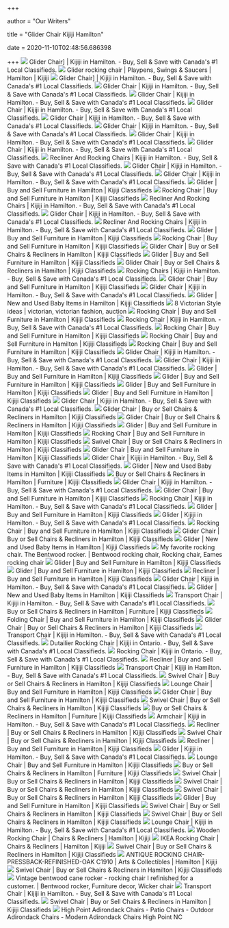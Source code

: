 +++
        
author = "Our Writers"
        
title = "Glider Chair Kijiji Hamilton"
        
date = 2020-11-10T02:48:56.686398
        
+++
[ ![](https://i.ebayimg.com/00/s/ODAwWDYwMA==/z/6GYAAOSwfphaa1i8/$_35.JPG)](https://i.ebayimg.com/00/s/ODAwWDYwMA==/z/6GYAAOSwfphaa1i8/$_35.JPG) Glider Chair] | Kijiji in Hamilton. - Buy, Sell & Save with Canada's #1  Local Classifieds.
[ ![](https://i.ebayimg.com/00/s/MTYwMFgxMjAw/z/JL0AAOSwcW9fozFO/$_20.JPG)](https://i.ebayimg.com/00/s/MTYwMFgxMjAw/z/JL0AAOSwcW9fozFO/$_20.JPG) Glider rocking chair | Playpens, Swings & Saucers | Hamilton | Kijiji
[ ![](https://i.ebayimg.com/00/s/MTYwMFgxMjAx/z/3foAAOSwz2BeC3PO/$_35.JPG)](https://i.ebayimg.com/00/s/MTYwMFgxMjAx/z/3foAAOSwz2BeC3PO/$_35.JPG) Glider Chair] | Kijiji in Hamilton. - Buy, Sell & Save with Canada's #1  Local Classifieds.
[ ![](https://i.ebayimg.com/images/g/9SgAAOSwTmBfa5Z7/s-l200.jpg)](https://i.ebayimg.com/images/g/9SgAAOSwTmBfa5Z7/s-l200.jpg) Glider Chair | Kijiji in Hamilton. - Buy, Sell & Save with Canada's #1  Local Classifieds.
[ ![](https://i.ebayimg.com/images/g/S4UAAOSwgEJflgAv/s-l200.jpg)](https://i.ebayimg.com/images/g/S4UAAOSwgEJflgAv/s-l200.jpg) Glider Chair | Kijiji in Hamilton. - Buy, Sell & Save with Canada's #1  Local Classifieds.
[ ![](https://i.ebayimg.com/images/g/ZEsAAOSwxxFfa~Xe/s-l200.jpg)](https://i.ebayimg.com/images/g/ZEsAAOSwxxFfa~Xe/s-l200.jpg) Glider Chair | Kijiji in Hamilton. - Buy, Sell & Save with Canada's #1  Local Classifieds.
[ ![](https://i.ebayimg.com/images/g/prYAAOSw0Itfka4A/s-l200.jpg)](https://i.ebayimg.com/images/g/prYAAOSw0Itfka4A/s-l200.jpg) Glider Chair | Kijiji in Hamilton. - Buy, Sell & Save with Canada's #1  Local Classifieds.
[ ![](https://i.ebayimg.com/images/g/c2UAAOSw1vFfifhF/s-l200.jpg)](https://i.ebayimg.com/images/g/c2UAAOSw1vFfifhF/s-l200.jpg) Glider Chair | Kijiji in Hamilton. - Buy, Sell & Save with Canada's #1  Local Classifieds.
[ ![](https://i.ebayimg.com/images/g/Q40AAOSw8PpfYWDX/s-l200.jpg)](https://i.ebayimg.com/images/g/Q40AAOSw8PpfYWDX/s-l200.jpg) Glider Chair | Kijiji in Hamilton. - Buy, Sell & Save with Canada's #1  Local Classifieds.
[ ![](https://i.ebayimg.com/images/g/sW4AAOSwHUdfef7e/s-l200.jpg)](https://i.ebayimg.com/images/g/sW4AAOSwHUdfef7e/s-l200.jpg) Glider Chair | Kijiji in Hamilton. - Buy, Sell & Save with Canada's #1  Local Classifieds.
[ ![](https://i.ebayimg.com/00/s/ODAwWDc0OQ==/z/Wd0AAOSwZQ9d2Uon/$_35.JPG)](https://i.ebayimg.com/00/s/ODAwWDc0OQ==/z/Wd0AAOSwZQ9d2Uon/$_35.JPG) Recliner And Rocking Chairs | Kijiji in Hamilton. - Buy, Sell & Save with  Canada's #1 Local Classifieds.
[ ![](https://i.ebayimg.com/images/g/lX4AAOSw7~RfabgI/s-l200.jpg)](https://i.ebayimg.com/images/g/lX4AAOSw7~RfabgI/s-l200.jpg) Glider Chair | Kijiji in Hamilton. - Buy, Sell & Save with Canada's #1  Local Classifieds.
[ ![](https://i.ebayimg.com/images/g/W6oAAOSwEeRfciFu/s-l200.jpg)](https://i.ebayimg.com/images/g/W6oAAOSwEeRfciFu/s-l200.jpg) Glider Chair | Kijiji in Hamilton. - Buy, Sell & Save with Canada's #1  Local Classifieds.
[ ![](https://i.ebayimg.com/images/g/NYkAAOSwrhBfc8WS/s-l200.jpg)](https://i.ebayimg.com/images/g/NYkAAOSwrhBfc8WS/s-l200.jpg) Glider | Buy and Sell Furniture in Hamilton | Kijiji Classifieds
[ ![](https://i.ebayimg.com/images/g/vvMAAOSw25dfFONc/s-l200.jpg)](https://i.ebayimg.com/images/g/vvMAAOSw25dfFONc/s-l200.jpg) Rocking Chair | Buy and Sell Furniture in Hamilton | Kijiji Classifieds
[ ![](https://i.ebayimg.com/00/s/ODAwWDYwMA==/z/6pQAAOSwhLRd0GRt/$_35.JPG)](https://i.ebayimg.com/00/s/ODAwWDYwMA==/z/6pQAAOSwhLRd0GRt/$_35.JPG) Recliner And Rocking Chairs | Kijiji in Hamilton. - Buy, Sell & Save with  Canada's #1 Local Classifieds.
[ ![](https://i.ebayimg.com/images/g/YMkAAOSwG-dfhL4Q/s-l200.jpg)](https://i.ebayimg.com/images/g/YMkAAOSwG-dfhL4Q/s-l200.jpg) Glider Chair | Kijiji in Hamilton. - Buy, Sell & Save with Canada's #1  Local Classifieds.
[ ![](https://i.ebayimg.com/00/s/ODAwWDYwMA==/z/RBoAAOSwXI1dlNos/$_35.JPG)](https://i.ebayimg.com/00/s/ODAwWDYwMA==/z/RBoAAOSwXI1dlNos/$_35.JPG) Recliner And Rocking Chairs | Kijiji in Hamilton. - Buy, Sell & Save with  Canada's #1 Local Classifieds.
[ ![](https://i.ebayimg.com/images/g/TR4AAOSwe61fmVMG/s-l200.jpg)](https://i.ebayimg.com/images/g/TR4AAOSwe61fmVMG/s-l200.jpg) Glider | Buy and Sell Furniture in Hamilton | Kijiji Classifieds
[ ![](https://i.ebayimg.com/images/g/hh8AAOSwYy9fDoTr/s-l200.jpg)](https://i.ebayimg.com/images/g/hh8AAOSwYy9fDoTr/s-l200.jpg) Rocking Chair | Buy and Sell Furniture in Hamilton | Kijiji Classifieds
[ ![](https://i.ebayimg.com/images/g/C60AAOSw-wJfNDua/s-l200.jpg)](https://i.ebayimg.com/images/g/C60AAOSw-wJfNDua/s-l200.jpg) Glider Chair | Buy or Sell Chairs & Recliners in Hamilton | Kijiji  Classifieds
[ ![](https://i.ebayimg.com/images/g/wKoAAOSwHglfW4yo/s-l200.jpg)](https://i.ebayimg.com/images/g/wKoAAOSwHglfW4yo/s-l200.jpg) Glider | Buy and Sell Furniture in Hamilton | Kijiji Classifieds
[ ![](https://i.ebayimg.com/images/g/8bIAAOSw-RJfPm6G/s-l200.jpg)](https://i.ebayimg.com/images/g/8bIAAOSw-RJfPm6G/s-l200.jpg) Glider Chair | Buy or Sell Chairs & Recliners in Hamilton | Kijiji  Classifieds
[ ![](https://i.ebayimg.com/images/g/VDgAAOSwrzhfkDyE/s-l200.jpg)](https://i.ebayimg.com/images/g/VDgAAOSwrzhfkDyE/s-l200.jpg) Rocking Chairs | Kijiji in Hamilton. - Buy, Sell & Save with Canada's #1  Local Classifieds.
[ ![](https://i.ebayimg.com/00/s/NjgxWDgwMA==/z/1uQAAOSwRShddSrv/$_35.PNG)](https://i.ebayimg.com/00/s/NjgxWDgwMA==/z/1uQAAOSwRShddSrv/$_35.PNG) Glider Chair | Buy and Sell Furniture in Hamilton | Kijiji Classifieds
[ ![](https://i.ebayimg.com/images/g/PrUAAOSwkydfiNtV/s-l200.jpg)](https://i.ebayimg.com/images/g/PrUAAOSwkydfiNtV/s-l200.jpg) Glider Chair | Kijiji in Hamilton. - Buy, Sell & Save with Canada's #1  Local Classifieds.
[ ![](https://i.ebayimg.com/images/g/cyIAAOSwxLpfk207/s-l200.jpg)](https://i.ebayimg.com/images/g/cyIAAOSwxLpfk207/s-l200.jpg) Glider | New and Used Baby Items in Hamilton | Kijiji Classifieds
[ ![](https://i.pinimg.com/236x/d0/01/98/d00198904eb75c9c90167e9283af18f4--vintage-rocking-chair-rocking-chairs.jpg)](https://i.pinimg.com/236x/d0/01/98/d00198904eb75c9c90167e9283af18f4--vintage-rocking-chair-rocking-chairs.jpg) 8 Victorian Style ideas | victorian, victorian fashion, auction
[ ![](https://i.ebayimg.com/images/g/L~gAAOSwB1Nfmwm2/s-l200.jpg)](https://i.ebayimg.com/images/g/L~gAAOSwB1Nfmwm2/s-l200.jpg) Rocking Chair | Buy and Sell Furniture in Hamilton | Kijiji Classifieds
[ ![](https://i.ebayimg.com/images/g/ZbgAAOSwhZheNulq/s-l200.jpg)](https://i.ebayimg.com/images/g/ZbgAAOSwhZheNulq/s-l200.jpg) Rocking Chair | Kijiji in Hamilton. - Buy, Sell & Save with Canada's #1  Local Classifieds.
[ ![](https://i.ebayimg.com/images/g/3KIAAOSwPjZfmydl/s-l200.jpg)](https://i.ebayimg.com/images/g/3KIAAOSwPjZfmydl/s-l200.jpg) Rocking Chair | Buy and Sell Furniture in Hamilton | Kijiji Classifieds
[ ![](https://i.ebayimg.com/images/g/t6UAAOSwJ7FfWj2e/s-l200.jpg)](https://i.ebayimg.com/images/g/t6UAAOSwJ7FfWj2e/s-l200.jpg) Rocking Chair | Buy and Sell Furniture in Hamilton | Kijiji Classifieds
[ ![](https://i.ebayimg.com/images/g/z9IAAOSw9UVfWacB/s-l200.jpg)](https://i.ebayimg.com/images/g/z9IAAOSw9UVfWacB/s-l200.jpg) Rocking Chair | Buy and Sell Furniture in Hamilton | Kijiji Classifieds
[ ![](https://i.ebayimg.com/images/g/lmQAAOSwxxVfeILq/s-l200.jpg)](https://i.ebayimg.com/images/g/lmQAAOSwxxVfeILq/s-l200.jpg) Glider Chair | Kijiji in Hamilton. - Buy, Sell & Save with Canada's #1  Local Classifieds.
[ ![](https://i.ebayimg.com/images/g/iW8AAOSwTzpfelFM/s-l200.jpg)](https://i.ebayimg.com/images/g/iW8AAOSwTzpfelFM/s-l200.jpg) Glider Chair | Kijiji in Hamilton. - Buy, Sell & Save with Canada's #1  Local Classifieds.
[ ![](https://i.ebayimg.com/00/s/NDAwWDQwMA==/z/Lk4AAOSwMz5fmWQd/$_2.JPG)](https://i.ebayimg.com/00/s/NDAwWDQwMA==/z/Lk4AAOSwMz5fmWQd/$_2.JPG) Glider | Buy and Sell Furniture in Hamilton | Kijiji Classifieds
[ ![](https://i.ebayimg.com/images/g/V-sAAOSwHRpfU3gE/s-l200.jpg)](https://i.ebayimg.com/images/g/V-sAAOSwHRpfU3gE/s-l200.jpg) Glider | Buy and Sell Furniture in Hamilton | Kijiji Classifieds
[ ![](https://i.ebayimg.com/00/s/NDAwWDQwMA==/z/njcAAOSwz6tfmVh6/$_2.JPG)](https://i.ebayimg.com/00/s/NDAwWDQwMA==/z/njcAAOSwz6tfmVh6/$_2.JPG) Glider | Buy and Sell Furniture in Hamilton | Kijiji Classifieds
[ ![](https://i.ebayimg.com/images/g/oQ8AAOSwvodff0vD/s-l200.jpg)](https://i.ebayimg.com/images/g/oQ8AAOSwvodff0vD/s-l200.jpg) Glider | Buy and Sell Furniture in Hamilton | Kijiji Classifieds
[ ![](https://i.ebayimg.com/00/s/MzAyWDMwMg==/z/1wkAAOSwuqNfo~Rp/$_2.JPG)](https://i.ebayimg.com/00/s/MzAyWDMwMg==/z/1wkAAOSwuqNfo~Rp/$_2.JPG) Glider Chair | Kijiji in Hamilton. - Buy, Sell & Save with Canada's #1  Local Classifieds.
[ ![](https://i.ebayimg.com/images/g/J-8AAOSwFmZfPXvO/s-l200.jpg)](https://i.ebayimg.com/images/g/J-8AAOSwFmZfPXvO/s-l200.jpg) Glider Chair | Buy or Sell Chairs & Recliners in Hamilton | Kijiji  Classifieds
[ ![](https://i.ebayimg.com/images/g/gdwAAOSw-XBfKZCW/s-l200.jpg)](https://i.ebayimg.com/images/g/gdwAAOSw-XBfKZCW/s-l200.jpg) Glider Chair | Buy or Sell Chairs & Recliners in Hamilton | Kijiji  Classifieds
[ ![](https://i.ebayimg.com/images/g/2MQAAOSwgn5fToGR/s-l200.jpg)](https://i.ebayimg.com/images/g/2MQAAOSwgn5fToGR/s-l200.jpg) Glider | Buy and Sell Furniture in Hamilton | Kijiji Classifieds
[ ![](https://i.ebayimg.com/images/g/TooAAOSwQnRd69ly/s-l200.jpg)](https://i.ebayimg.com/images/g/TooAAOSwQnRd69ly/s-l200.jpg) Rocking Chair | Buy and Sell Furniture in Hamilton | Kijiji Classifieds
[ ![](https://i.ebayimg.com/images/g/8V0AAOSww-ZfprPy/s-l200.jpg)](https://i.ebayimg.com/images/g/8V0AAOSww-ZfprPy/s-l200.jpg) Swivel Chair | Buy or Sell Chairs & Recliners in Hamilton | Kijiji  Classifieds
[ ![](https://i.ebayimg.com/00/s/NTYwWDU2MA==/z/P-sAAOSwlSda6h-C/$_35.JPG)](https://i.ebayimg.com/00/s/NTYwWDU2MA==/z/P-sAAOSwlSda6h-C/$_35.JPG) Glider Chair | Buy and Sell Furniture in Hamilton | Kijiji Classifieds
[ ![](https://i.ebayimg.com/images/g/QEIAAOSwvh5fZ12b/s-l200.jpg)](https://i.ebayimg.com/images/g/QEIAAOSwvh5fZ12b/s-l200.jpg) Glider Chair | Kijiji in Hamilton. - Buy, Sell & Save with Canada's #1  Local Classifieds.
[ ![](https://i.ebayimg.com/images/g/iJAAAOSwmFNfnDb2/s-l200.jpg)](https://i.ebayimg.com/images/g/iJAAAOSwmFNfnDb2/s-l200.jpg) Glider | New and Used Baby Items in Hamilton | Kijiji Classifieds
[ ![](https://i.ebayimg.com/images/g/mAIAAOSwGCxfp31s/s-l200.jpg)](https://i.ebayimg.com/images/g/mAIAAOSwGCxfp31s/s-l200.jpg) Buy or Sell Chairs & Recliners in Hamilton | Furniture | Kijiji Classifieds
[ ![](https://i.ebayimg.com/images/g/lVgAAOSw1ZZfXYZj/s-l200.jpg)](https://i.ebayimg.com/images/g/lVgAAOSw1ZZfXYZj/s-l200.jpg) Glider Chair | Kijiji in Hamilton. - Buy, Sell & Save with Canada's #1  Local Classifieds.
[ ![](https://i.ebayimg.com/00/s/ODAwWDU5Nw==/z/-fgAAOSw8I5dUcgq/$_35.JPG)](https://i.ebayimg.com/00/s/ODAwWDU5Nw==/z/-fgAAOSw8I5dUcgq/$_35.JPG) Glider Chair | Buy and Sell Furniture in Hamilton | Kijiji Classifieds
[ ![](https://i.ebayimg.com/images/g/WooAAOSw31JfVrUR/s-l200.jpg)](https://i.ebayimg.com/images/g/WooAAOSw31JfVrUR/s-l200.jpg) Rocking Chair | Kijiji in Hamilton. - Buy, Sell & Save with Canada's #1  Local Classifieds.
[ ![](https://i.ebayimg.com/images/g/QvwAAOSw8xVfmAAr/s-l200.jpg)](https://i.ebayimg.com/images/g/QvwAAOSw8xVfmAAr/s-l200.jpg) Glider | Buy and Sell Furniture in Hamilton | Kijiji Classifieds
[ ![](https://i.ebayimg.com/images/g/pTUAAOSwRAVfKZx9/s-l200.jpg)](https://i.ebayimg.com/images/g/pTUAAOSwRAVfKZx9/s-l200.jpg) Glider | Kijiji in Hamilton. - Buy, Sell & Save with Canada's #1 Local  Classifieds.
[ ![](https://i.ebayimg.com/images/g/w0UAAOSwQaJXTahS/s-l200.jpg)](https://i.ebayimg.com/images/g/w0UAAOSwQaJXTahS/s-l200.jpg) Rocking Chair | Buy and Sell Furniture in Hamilton | Kijiji Classifieds
[ ![](https://i.ebayimg.com/images/g/O7MAAOSwaHZfQGqJ/s-l200.jpg)](https://i.ebayimg.com/images/g/O7MAAOSwaHZfQGqJ/s-l200.jpg) Glider Chair | Buy or Sell Chairs & Recliners in Hamilton | Kijiji  Classifieds
[ ![](https://i.ebayimg.com/images/g/VA0AAOSwJZ5fmxt3/s-l200.jpg)](https://i.ebayimg.com/images/g/VA0AAOSwJZ5fmxt3/s-l200.jpg) Glider | New and Used Baby Items in Hamilton | Kijiji Classifieds
[ ![](https://i.pinimg.com/originals/84/82/9f/84829f0580e3b75ad32095ac88b3fa70.jpg)](https://i.pinimg.com/originals/84/82/9f/84829f0580e3b75ad32095ac88b3fa70.jpg) My favorite rocking chair. The Bentwood rocker. | Bentwood rocking chair, Rocking  chair, Eames rocking chair
[ ![](https://i.ebayimg.com/images/g/yj4AAOSw-BJfmABy/s-l200.jpg)](https://i.ebayimg.com/images/g/yj4AAOSw-BJfmABy/s-l200.jpg) Glider | Buy and Sell Furniture in Hamilton | Kijiji Classifieds
[ ![](https://i.ebayimg.com/images/g/vNUAAOSw-11fkrjA/s-l200.jpg)](https://i.ebayimg.com/images/g/vNUAAOSw-11fkrjA/s-l200.jpg) Glider | Buy and Sell Furniture in Hamilton | Kijiji Classifieds
[ ![](https://i.ebayimg.com/images/g/rbcAAOSw8StfqKFt/s-l200.jpg)](https://i.ebayimg.com/images/g/rbcAAOSw8StfqKFt/s-l200.jpg) Recliner | Buy and Sell Furniture in Hamilton | Kijiji Classifieds
[ ![](https://i.ebayimg.com/images/g/8vMAAOSwOVpXXFYZ/s-l200.jpg)](https://i.ebayimg.com/images/g/8vMAAOSwOVpXXFYZ/s-l200.jpg) Glider Chair | Kijiji in Hamilton. - Buy, Sell & Save with Canada's #1  Local Classifieds.
[ ![](https://i.ebayimg.com/images/g/6ssAAOSw25VeQamL/s-l200.jpg)](https://i.ebayimg.com/images/g/6ssAAOSw25VeQamL/s-l200.jpg) Glider | New and Used Baby Items in Hamilton | Kijiji Classifieds
[ ![](https://i.ebayimg.com/images/g/G~oAAOSwwdRfofgx/s-l200.jpg)](https://i.ebayimg.com/images/g/G~oAAOSwwdRfofgx/s-l200.jpg) Transport Chair | Kijiji in Hamilton. - Buy, Sell & Save with Canada's #1  Local Classifieds.
[ ![](https://i.ebayimg.com/images/g/GpAAAOSw22Ffpvmk/s-l200.jpg)](https://i.ebayimg.com/images/g/GpAAAOSw22Ffpvmk/s-l200.jpg) Buy or Sell Chairs & Recliners in Hamilton | Furniture | Kijiji Classifieds
[ ![](https://i.ebayimg.com/images/g/0hkAAOSwWVxewxw9/s-l200.jpg)](https://i.ebayimg.com/images/g/0hkAAOSwWVxewxw9/s-l200.jpg) Folding Chair | Buy and Sell Furniture in Hamilton | Kijiji Classifieds
[ ![](https://i.ebayimg.com/images/g/LIoAAOSweohfQ8Vl/s-l200.jpg)](https://i.ebayimg.com/images/g/LIoAAOSweohfQ8Vl/s-l200.jpg) Glider Chair | Buy or Sell Chairs & Recliners in Hamilton | Kijiji  Classifieds
[ ![](https://i.ebayimg.com/00/s/NDAwWDQwMA==/z/oTsAAOSwisRforXn/$_2.JPG)](https://i.ebayimg.com/00/s/NDAwWDQwMA==/z/oTsAAOSwisRforXn/$_2.JPG) Transport Chair | Kijiji in Hamilton. - Buy, Sell & Save with Canada's #1  Local Classifieds.
[ ![](https://i.ebayimg.com/images/g/uy0AAOSw3dVfDy70/s-l200.jpg)](https://i.ebayimg.com/images/g/uy0AAOSw3dVfDy70/s-l200.jpg) Dutailier Rocking Chair | Kijiji in Ontario. - Buy, Sell & Save with  Canada's #1 Local Classifieds.
[ ![](https://i.ebayimg.com/images/g/M7gAAOSwroxfXOkk/s-l200.jpg)](https://i.ebayimg.com/images/g/M7gAAOSwroxfXOkk/s-l200.jpg) Rocking Chair | Kijiji in Ontario. - Buy, Sell & Save with Canada's #1  Local Classifieds.
[ ![](https://i.ebayimg.com/images/g/0eEAAOSw3X1eyIRC/s-l200.jpg)](https://i.ebayimg.com/images/g/0eEAAOSw3X1eyIRC/s-l200.jpg) Recliner | Buy and Sell Furniture in Hamilton | Kijiji Classifieds
[ ![](https://i.ebayimg.com/images/g/Li0AAOSwLAtfpb~B/s-l200.jpg)](https://i.ebayimg.com/images/g/Li0AAOSwLAtfpb~B/s-l200.jpg) Transport Chair | Kijiji in Hamilton. - Buy, Sell & Save with Canada's #1  Local Classifieds.
[ ![](https://i.ebayimg.com/images/g/wU0AAOSwVDdfd7Xc/s-l200.jpg)](https://i.ebayimg.com/images/g/wU0AAOSwVDdfd7Xc/s-l200.jpg) Swivel Chair | Buy or Sell Chairs & Recliners in Hamilton | Kijiji  Classifieds
[ ![](https://i.ebayimg.com/images/g/ziYAAOSwYSlfKZrk/s-l200.jpg)](https://i.ebayimg.com/images/g/ziYAAOSwYSlfKZrk/s-l200.jpg) Lounge Chair | Buy and Sell Furniture in Hamilton | Kijiji Classifieds
[ ![](https://i.ebayimg.com/00/s/NjAwWDgwMA==/z/WyUAAOSwUuJdOP6R/$_35.JPG)](https://i.ebayimg.com/00/s/NjAwWDgwMA==/z/WyUAAOSwUuJdOP6R/$_35.JPG) Glider Chair | Buy and Sell Furniture in Hamilton | Kijiji Classifieds
[ ![](https://i.ebayimg.com/images/g/JR4AAOSwqphfTkzw/s-l200.jpg)](https://i.ebayimg.com/images/g/JR4AAOSwqphfTkzw/s-l200.jpg) Swivel Chair | Buy or Sell Chairs & Recliners in Hamilton | Kijiji  Classifieds
[ ![](https://i.ebayimg.com/images/g/0qUAAOSwqyFdcBYh/s-l200.jpg)](https://i.ebayimg.com/images/g/0qUAAOSwqyFdcBYh/s-l200.jpg) Buy or Sell Chairs & Recliners in Hamilton | Furniture | Kijiji Classifieds
[ ![](https://i.ebayimg.com/images/g/hpgAAOSwABlfQUGq/s-l200.jpg)](https://i.ebayimg.com/images/g/hpgAAOSwABlfQUGq/s-l200.jpg) Armchair | Kijiji in Hamilton. - Buy, Sell & Save with Canada's #1 Local  Classifieds.
[ ![](https://i.ebayimg.com/images/g/ZVQAAOSwhCFfD2mr/s-l200.jpg)](https://i.ebayimg.com/images/g/ZVQAAOSwhCFfD2mr/s-l200.jpg) Recliner | Buy or Sell Chairs & Recliners in Hamilton | Kijiji Classifieds
[ ![](https://i.ebayimg.com/00/s/NDAwWDQwMA==/z/NJ4AAOSw2CBfo~Kq/$_2.JPG)](https://i.ebayimg.com/00/s/NDAwWDQwMA==/z/NJ4AAOSw2CBfo~Kq/$_2.JPG) Swivel Chair | Buy or Sell Chairs & Recliners in Hamilton | Kijiji  Classifieds
[ ![](https://i.ebayimg.com/images/g/jtoAAOSwH9JfqCHu/s-l200.jpg)](https://i.ebayimg.com/images/g/jtoAAOSwH9JfqCHu/s-l200.jpg) Recliner | Buy and Sell Furniture in Hamilton | Kijiji Classifieds
[ ![](https://i.ebayimg.com/images/g/EZ0AAOSwgfZfOml2/s-l200.jpg)](https://i.ebayimg.com/images/g/EZ0AAOSwgfZfOml2/s-l200.jpg) Glider | Kijiji in Hamilton. - Buy, Sell & Save with Canada's #1 Local  Classifieds.
[ ![](https://i.ebayimg.com/images/g/bZ0AAOSwZAxfiaV4/s-l200.jpg)](https://i.ebayimg.com/images/g/bZ0AAOSwZAxfiaV4/s-l200.jpg) Lounge Chair | Buy and Sell Furniture in Hamilton | Kijiji Classifieds
[ ![](https://i.ebayimg.com/images/g/qxUAAOSwUAVeghTy/s-l200.jpg)](https://i.ebayimg.com/images/g/qxUAAOSwUAVeghTy/s-l200.jpg) Buy or Sell Chairs & Recliners in Hamilton | Furniture | Kijiji Classifieds
[ ![](https://i.ebayimg.com/images/g/Gs8AAOSw5T5fmWDD/s-l200.jpg)](https://i.ebayimg.com/images/g/Gs8AAOSw5T5fmWDD/s-l200.jpg) Swivel Chair | Buy or Sell Chairs & Recliners in Hamilton | Kijiji  Classifieds
[ ![](https://i.ebayimg.com/images/g/1WUAAOSwurlfJgiV/s-l200.jpg)](https://i.ebayimg.com/images/g/1WUAAOSwurlfJgiV/s-l200.jpg) Swivel Chair | Buy or Sell Chairs & Recliners in Hamilton | Kijiji  Classifieds
[ ![](https://i.ebayimg.com/images/g/Of8AAOSwBxpffiLE/s-l200.jpg)](https://i.ebayimg.com/images/g/Of8AAOSwBxpffiLE/s-l200.jpg) Swivel Chair | Buy or Sell Chairs & Recliners in Hamilton | Kijiji  Classifieds
[ ![](https://i.ebayimg.com/00/s/NDAwWDQwMA==/z/lLEAAOSwUk5flXXl/$_2.JPG)](https://i.ebayimg.com/00/s/NDAwWDQwMA==/z/lLEAAOSwUk5flXXl/$_2.JPG) Glider | Buy and Sell Furniture in Hamilton | Kijiji Classifieds
[ ![](https://i.ebayimg.com/images/g/mPkAAOSw9rJflGia/s-l200.jpg)](https://i.ebayimg.com/images/g/mPkAAOSw9rJflGia/s-l200.jpg) Swivel Chair | Buy or Sell Chairs & Recliners in Hamilton | Kijiji  Classifieds
[ ![](https://i.ebayimg.com/images/g/P6YAAOSwiydfgy-T/s-l200.jpg)](https://i.ebayimg.com/images/g/P6YAAOSwiydfgy-T/s-l200.jpg) Swivel Chair | Buy or Sell Chairs & Recliners in Hamilton | Kijiji  Classifieds
[ ![](https://i.ebayimg.com/images/g/j7MAAOSwO3pevBRv/s-l200.jpg)](https://i.ebayimg.com/images/g/j7MAAOSwO3pevBRv/s-l200.jpg) Lounge Chair | Kijiji in Hamilton. - Buy, Sell & Save with Canada's #1  Local Classifieds.
[ ![](https://i.ebayimg.com/00/s/ODAwWDY1Mw==/z/O4IAAOSwunJfprWB/$_20.JPG)](https://i.ebayimg.com/00/s/ODAwWDY1Mw==/z/O4IAAOSwunJfprWB/$_20.JPG) Wooden Rocking Chair | Chairs & Recliners | Hamilton | Kijiji
[ ![](https://i.ebayimg.com/00/s/MTYwMFgxMjAw/z/fIAAAOSwTyxfeGoN/$_20.JPG)](https://i.ebayimg.com/00/s/MTYwMFgxMjAw/z/fIAAAOSwTyxfeGoN/$_20.JPG) IKEA Rocking Chair | Chairs & Recliners | Hamilton | Kijiji
[ ![](https://i.ebayimg.com/images/g/z8IAAOSwD5Jfjz2U/s-l200.jpg)](https://i.ebayimg.com/images/g/z8IAAOSwD5Jfjz2U/s-l200.jpg) Swivel Chair | Buy or Sell Chairs & Recliners in Hamilton | Kijiji  Classifieds
[ ![](https://i.ebayimg.com/00/s/NjAwWDgwMA==/z/w5cAAOSwUkFfB3XW/$_20.JPG)](https://i.ebayimg.com/00/s/NjAwWDgwMA==/z/w5cAAOSwUkFfB3XW/$_20.JPG) ANTIQUE ROCKING CHAIR-PRESSBACK-REFINISHED-OAK C1910 | Arts & Collectibles  | Hamilton | Kijiji
[ ![](https://i.ebayimg.com/images/g/~UUAAOSwwSpfmyYT/s-l200.jpg)](https://i.ebayimg.com/images/g/~UUAAOSwwSpfmyYT/s-l200.jpg) Swivel Chair | Buy or Sell Chairs & Recliners in Hamilton | Kijiji  Classifieds
[ ![](https://i.pinimg.com/originals/95/84/b0/9584b092ca3663e9448811deb7bc8779.jpg)](https://i.pinimg.com/originals/95/84/b0/9584b092ca3663e9448811deb7bc8779.jpg) Vintage bentwood cane rocker - rocking chair I refinished for a customer. |  Bentwood rocker, Furniture decor, Wicker chair
[ ![](https://i.ebayimg.com/images/g/SCEAAOSwqY5fZO3C/s-l200.jpg)](https://i.ebayimg.com/images/g/SCEAAOSwqY5fZO3C/s-l200.jpg) Transport Chair | Kijiji in Hamilton. - Buy, Sell & Save with Canada's #1  Local Classifieds.
[ ![](https://i.ebayimg.com/images/g/aL8AAOSw74BfTUg6/s-l200.jpg)](https://i.ebayimg.com/images/g/aL8AAOSw74BfTUg6/s-l200.jpg) Swivel Chair | Buy or Sell Chairs & Recliners in Hamilton | Kijiji  Classifieds
[ ![](https://s3.us-east-2.amazonaws.com/summers-adirondack-chairs-40/images/Adirondack-Chairs-Kijiji.jpg)](https://s3.us-east-2.amazonaws.com/summers-adirondack-chairs-40/images/Adirondack-Chairs-Kijiji.jpg) High Point Adirondack Chairs - Patio Chairs - Outdoor Adirondack Chairs -  Modern Adirondack Chairs High Point NC
